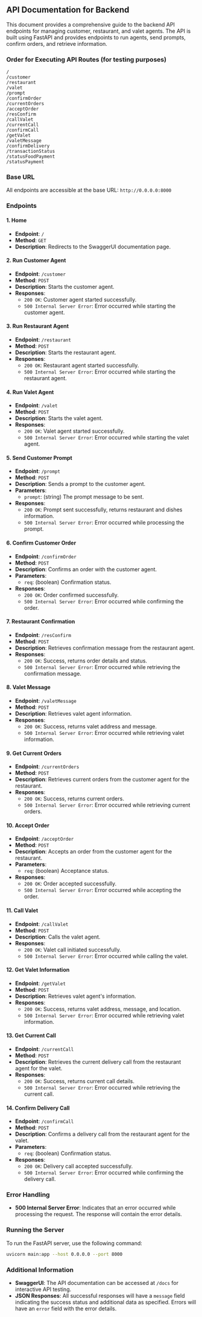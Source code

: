 ## API Documentation for Backend

This document provides a comprehensive guide to the backend API endpoints for managing customer, restaurant, and valet agents. The API is built using FastAPI and provides endpoints to run agents, send prompts, confirm orders, and retrieve information.

### Order for Executing API Routes (for testing purposes)
```
/
/customer
/restaurant
/valet
/prompt
/confirmOrder
/currentOrders
/acceptOrder
/resConfirm
/callValet
/currentCall
/confirmCall
/getValet
/valetMessage
/confirmDelivery
/transactionStatus
/statusFoodPayment
/statusPayment
```

### Base URL

All endpoints are accessible at the base URL: `http://0.0.0.0:8000`

### Endpoints

#### 1. Home

- **Endpoint**: `/`
- **Method**: `GET`
- **Description**: Redirects to the SwaggerUI documentation page.

#### 2. Run Customer Agent

- **Endpoint**: `/customer`
- **Method**: `POST`
- **Description**: Starts the customer agent.
- **Responses**:
  - `200 OK`: Customer agent started successfully.
  - `500 Internal Server Error`: Error occurred while starting the customer agent.

#### 3. Run Restaurant Agent

- **Endpoint**: `/restaurant`
- **Method**: `POST`
- **Description**: Starts the restaurant agent.
- **Responses**:
  - `200 OK`: Restaurant agent started successfully.
  - `500 Internal Server Error`: Error occurred while starting the restaurant agent.

#### 4. Run Valet Agent

- **Endpoint**: `/valet`
- **Method**: `POST`
- **Description**: Starts the valet agent.
- **Responses**:
  - `200 OK`: Valet agent started successfully.
  - `500 Internal Server Error`: Error occurred while starting the valet agent.

#### 5. Send Customer Prompt

- **Endpoint**: `/prompt`
- **Method**: `POST`
- **Description**: Sends a prompt to the customer agent.
- **Parameters**:
  - `prompt`: (string) The prompt message to be sent.
- **Responses**:
  - `200 OK`: Prompt sent successfully, returns restaurant and dishes information.
  - `500 Internal Server Error`: Error occurred while processing the prompt.

#### 6. Confirm Customer Order

- **Endpoint**: `/confirmOrder`
- **Method**: `POST`
- **Description**: Confirms an order with the customer agent.
- **Parameters**:
  - `req`: (boolean) Confirmation status.
- **Responses**:
  - `200 OK`: Order confirmed successfully.
  - `500 Internal Server Error`: Error occurred while confirming the order.

#### 7. Restaurant Confirmation

- **Endpoint**: `/resConfirm`
- **Method**: `POST`
- **Description**: Retrieves confirmation message from the restaurant agent.
- **Responses**:
  - `200 OK`: Success, returns order details and status.
  - `500 Internal Server Error`: Error occurred while retrieving the confirmation message.

#### 8. Valet Message

- **Endpoint**: `/valetMessage`
- **Method**: `POST`
- **Description**: Retrieves valet agent information.
- **Responses**:
  - `200 OK`: Success, returns valet address and message.
  - `500 Internal Server Error`: Error occurred while retrieving valet information.

#### 9. Get Current Orders

- **Endpoint**: `/currentOrders`
- **Method**: `POST`
- **Description**: Retrieves current orders from the customer agent for the restaurant.
- **Responses**:
  - `200 OK`: Success, returns current orders.
  - `500 Internal Server Error`: Error occurred while retrieving current orders.

#### 10. Accept Order

- **Endpoint**: `/acceptOrder`
- **Method**: `POST`
- **Description**: Accepts an order from the customer agent for the restaurant.
- **Parameters**:
  - `req`: (boolean) Acceptance status.
- **Responses**:
  - `200 OK`: Order accepted successfully.
  - `500 Internal Server Error`: Error occurred while accepting the order.

#### 11. Call Valet

- **Endpoint**: `/callValet`
- **Method**: `POST`
- **Description**: Calls the valet agent.
- **Responses**:
  - `200 OK`: Valet call initiated successfully.
  - `500 Internal Server Error`: Error occurred while calling the valet.

#### 12. Get Valet Information

- **Endpoint**: `/getValet`
- **Method**: `POST`
- **Description**: Retrieves valet agent's information.
- **Responses**:
  - `200 OK`: Success, returns valet address, message, and location.
  - `500 Internal Server Error`: Error occurred while retrieving valet information.

#### 13. Get Current Call

- **Endpoint**: `/currentCall`
- **Method**: `POST`
- **Description**: Retrieves the current delivery call from the restaurant agent for the valet.
- **Responses**:
  - `200 OK`: Success, returns current call details.
  - `500 Internal Server Error`: Error occurred while retrieving the current call.

#### 14. Confirm Delivery Call

- **Endpoint**: `/confirmCall`
- **Method**: `POST`
- **Description**: Confirms a delivery call from the restaurant agent for the valet.
- **Parameters**:
  - `req`: (boolean) Confirmation status.
- **Responses**:
  - `200 OK`: Delivery call accepted successfully.
  - `500 Internal Server Error`: Error occurred while confirming the delivery call.

### Error Handling

- **500 Internal Server Error**: Indicates that an error occurred while processing the request. The response will contain the error details.

### Running the Server

To run the FastAPI server, use the following command:

```bash
uvicorn main:app --host 0.0.0.0 --port 8000
```

### Additional Information

- **SwaggerUI**: The API documentation can be accessed at `/docs` for interactive API testing.
- **JSON Responses**: All successful responses will have a `message` field indicating the success status and additional data as specified. Errors will have an `error` field with the error details.

